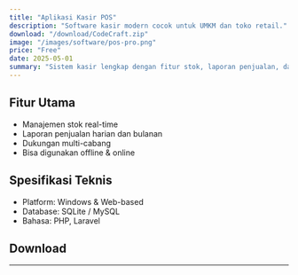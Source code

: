 ```yaml
---
title: "Aplikasi Kasir POS"
description: "Software kasir modern cocok untuk UMKM dan toko retail."
download: "/download/CodeCraft.zip"
image: "/images/software/pos-pro.png"
price: "Free"
date: 2025-05-01
summary: "Sistem kasir lengkap dengan fitur stok, laporan penjualan, dan dukungan multi-cabang."
---
```


## Fitur Utama

- Manajemen stok real-time
- Laporan penjualan harian dan bulanan
- Dukungan multi-cabang
- Bisa digunakan offline & online

## Spesifikasi Teknis

- Platform: Windows & Web-based
- Database: SQLite / MySQL
- Bahasa: PHP, Laravel

## Download
---
